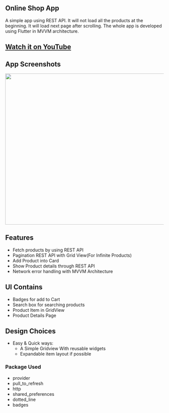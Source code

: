 ## Online Shop App

A simple app using REST API. It will not load all the products at the beginning. It will load next page after scrolling. 
The whole app is developed using Flutter in MVVM architecture.

## [Watch it on YouTube](https://youtu.be/pDYPKWsVLJM)

## App Screenshots

<img src="https://github.com/shihabcse1/online_shop_app/blob/main/images/screenshot.png" height="480" width="800">

## Features

* Fetch products by using REST API
* Pagination REST API with Grid View(For Infinite Products)
* Add Product into Card 
* Show Product details through REST API
* Network error handling with MVVM Architecture

## UI Contains

* Badges for add to Cart
* Search box for searching products
* Product Item in GridView
* Product Details Page

## Design Choices

* Easy & Quick ways:
    * A Simple Gridview With reusable widgets
    * Expandable item layout if possible
    
### Package Used

* provider
* pull_to_refresh
* http
* shared_preferences
* dotted_line
* badges




